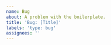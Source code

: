 ```yaml
---
name: Bug
about: A problem with the boilerplate.
title: 'Bug: [Title]'
labels: 'type: bug'
assignees: ''
---
```


